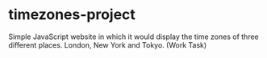 # timezones-project
Simple JavaScript website in which it would display the time zones of three different places. London, New York and Tokyo. (Work Task)
